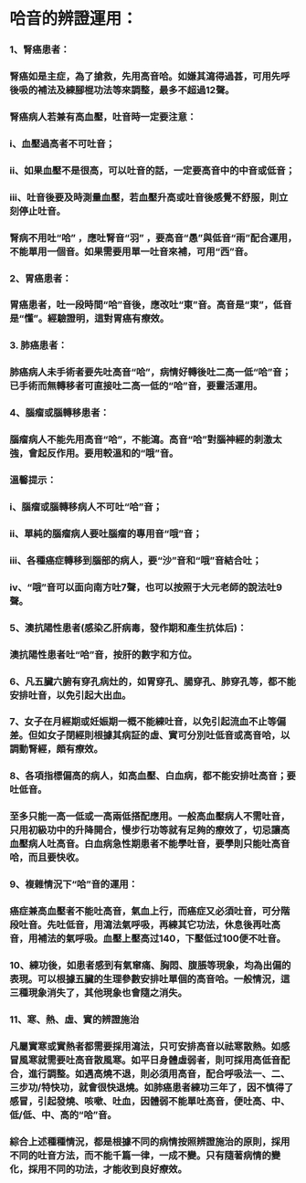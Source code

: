 # 哈音的辨證運用：
### 1、腎癌患者：
### 腎癌如是主症，為了搶救，先用高音哈。如嫌其瀉得過甚，可用先呼後吸的補法及練腳棍功法等來調整，最多不超過12聲。

### 腎癌病人若兼有高血壓，吐音時一定要注意：
### i、血壓過高者不可吐音；
### ii、如果血壓不是很高，可以吐音的話，一定要高音中的中音或低音；
### iii、吐音後要及時測量血壓，若血壓升高或吐音後感覺不舒服，則立刻停止吐音。

### 腎病不用吐“哈” ，應吐腎音“羽” ，要高音“愚”與低音“雨”配合運用，不能單用一個音。如果需要用單一吐音來補，可用“西”音。 

### 2、胃癌患者：
### 胃癌患者，吐一段時間“哈”音後，應改吐“東”音。高音是“東”，低音是“懂”。經驗證明，這對胃癌有療效。

### 3. 肺癌患者：
### 肺癌病人未手術者要先吐高音“哈”，病情好轉後吐二高一低“哈”音；已手術而無轉移者可直接吐二高一低的“哈”音，要靈活運用。

### 4、腦瘤或腦轉移患者：
### 腦瘤病人不能先用高音“哈”，不能瀉。高音“哈”對腦神經的刺激太強，會起反作用。要用較溫和的“哦”音。

### 溫馨提示：
### i、腦瘤或腦轉移病人不可吐“哈”音；
### ii、單純的腦瘤病人要吐腦瘤的專用音“哦”音；
### iii、各種癌症轉移到腦部的病人，要“沙”音和“哦”音結合吐；
### iv、“哦”音可以面向南方吐7聲，也可以按照于大元老師的說法吐9聲。

### 5、澳抗陽性患者(感染乙肝病毒，發作期和產生抗体后)：
### 澳抗陽性患者吐“哈”音，按肝的數字和方位。

### 6、凡五臟六腑有穿孔病灶的，如胃穿孔、腸穿孔、肺穿孔等，都不能安排吐音，以免引起大出血。

### 7、女子在月經期或妊娠期一概不能練吐音，以免引起流血不止等偏差。但如女子閉經則根據其病証的虛、實可分別吐低音或高音哈，以調動腎經，頗有療效。

### 8、各項指標偏高的病人，如高血壓、白血病，都不能安排吐高音；要吐低音。
### 至多只能一高一低或一高兩低搭配應用。一般高血壓病人不需吐音，只用初級功中的升降開合，慢步行功等就有足夠的療效了，切忌讓高血壓病人吐高音。白血病急性期患者不能學吐音，要學則只能吐高音哈，而且要快收。

### 9、複雜情況下“哈”音的運用：
### 癌症兼高血壓者不能吐高音，氣血上行，而癌症又必須吐音，可分階段吐音。先吐低音，用瀉法氣呼吸，再練其它功法，休息後再吐高音，用補法的氣呼吸。血壓上壓高过140，下壓低过100便不吐音。

### 10、練功後，如患者感到有氣窜痛、胸悶、腹脹等現象，均為出偏的表現。可以根據五臟的生理參數安排吐單個的高音哈。一般情況，這三種現象消失了，其他現象也會隨之消失。

### 11、寒、熱、虛、實的辨證施治
### 凡屬實寒或實熱者都需要採用瀉法，只可安排高音以祛寒散熱。如感冒風寒就需要吐高音散風寒。如平日身體虛弱者，則可採用高低音配合，進行調整。如遇高燒不退，則必須用高音，配合呼吸法一、二、三步功/特快功，就會很快退燒。如肺癌患者練功三年了，因不慎得了感冒，引起發燒、咳嗽、吐血，因體弱不能單吐高音，便吐高、中、低/低、中、高的“哈”音。

### 綜合上述種種情況，都是根據不同的病情按照辨證施治的原則，採用不同的吐音方法，而不能千篇一律，一成不變。只有隨著病情的變化，採用不同的功法，才能收到良好療效。
